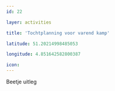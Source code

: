 ```yaml
---
id: 22

layer: activities

title: 'Tochtplanning voor varend kamp'

latitude: 51.20214998485053

longitude: 4.851642582800387

icon:
---
```


Beetje uitleg
